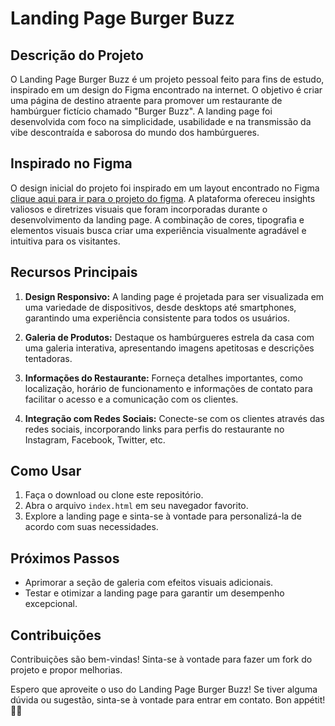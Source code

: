 # Landing Page Burger Buzz

## Descrição do Projeto

O Landing Page Burger Buzz é um projeto pessoal feito para fins de estudo, inspirado em um design do Figma encontrado na internet. O objetivo é criar uma página de destino atraente para promover um restaurante de hambúrguer fictício chamado "Burger Buzz". A landing page foi desenvolvida com foco na simplicidade, usabilidade e na transmissão da vibe descontraída e saborosa do mundo dos hambúrgueres.

## Inspirado no Figma

O design inicial do projeto foi inspirado em um layout encontrado no Figma [clique aqui para ir para o projeto do figma](https://www.figma.com/file/NLJymWKAgfoHqe3A6y8jIp/Untitled?type=design&node-id=72-606&mode=design&t=kF2533rx0keNmnaX-0). A plataforma ofereceu insights valiosos e diretrizes visuais que foram incorporadas durante o desenvolvimento da landing page. A combinação de cores, tipografia e elementos visuais busca criar uma experiência visualmente agradável e intuitiva para os visitantes.

## Recursos Principais

1. **Design Responsivo:** A landing page é projetada para ser visualizada em uma variedade de dispositivos, desde desktops até smartphones, garantindo uma experiência consistente para todos os usuários.

2. **Galeria de Produtos:** Destaque os hambúrgueres estrela da casa com uma galeria interativa, apresentando imagens apetitosas e descrições tentadoras.

3. **Informações do Restaurante:** Forneça detalhes importantes, como localização, horário de funcionamento e informações de contato para facilitar o acesso e a comunicação com os clientes.

4. **Integração com Redes Sociais:** Conecte-se com os clientes através das redes sociais, incorporando links para perfis do restaurante no Instagram, Facebook, Twitter, etc.

## Como Usar

1. Faça o download ou clone este repositório.
2. Abra o arquivo `index.html` em seu navegador favorito.
3. Explore a landing page e sinta-se à vontade para personalizá-la de acordo com suas necessidades.

## Próximos Passos

- Aprimorar a seção de galeria com efeitos visuais adicionais.
- Testar e otimizar a landing page para garantir um desempenho excepcional.

## Contribuições

Contribuições são bem-vindas! Sinta-se à vontade para fazer um fork do projeto e propor melhorias.

Espero que aproveite o uso do Landing Page Burger Buzz! Se tiver alguma dúvida ou sugestão, sinta-se à vontade para entrar em contato. Bon appétit! 🍔🚀
